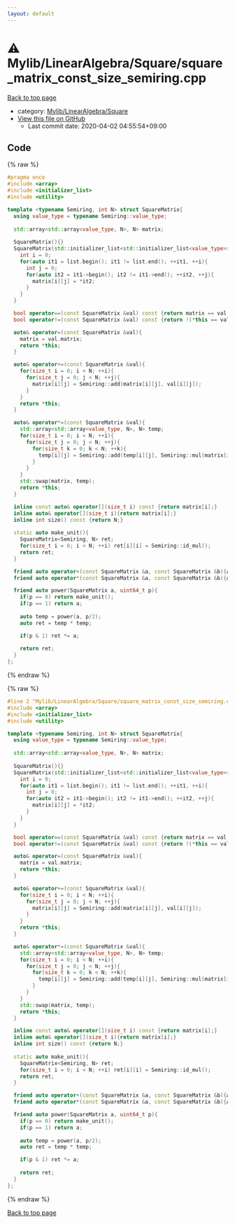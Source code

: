 ```yaml
---
layout: default
---
```


<!-- mathjax config similar to math.stackexchange -->
<script type="text/javascript" async
  src="https://cdnjs.cloudflare.com/ajax/libs/mathjax/2.7.5/MathJax.js?config=TeX-MML-AM_CHTML">
</script>
<script type="text/x-mathjax-config">
  MathJax.Hub.Config({
    TeX: { equationNumbers: { autoNumber: "AMS" }},
    tex2jax: {
      inlineMath: [ ['$','$'] ],
      processEscapes: true
    },
    "HTML-CSS": { matchFontHeight: false },
    displayAlign: "left",
    displayIndent: "2em"
  });
</script>

<script type="text/javascript" src="https://cdnjs.cloudflare.com/ajax/libs/jquery/3.4.1/jquery.min.js"></script>
<script src="https://cdn.jsdelivr.net/npm/jquery-balloon-js@1.1.2/jquery.balloon.min.js" integrity="sha256-ZEYs9VrgAeNuPvs15E39OsyOJaIkXEEt10fzxJ20+2I=" crossorigin="anonymous"></script>
<script type="text/javascript" src="../../../../assets/js/copy-button.js"></script>
<link rel="stylesheet" href="../../../../assets/css/copy-button.css" />


# :warning: Mylib/LinearAlgebra/Square/square_matrix_const_size_semiring.cpp

<a href="../../../../index.html">Back to top page</a>

* category: <a href="../../../../index.html#b58b3fdb1287502881e9117a37552614">Mylib/LinearAlgebra/Square</a>
* <a href="{{ site.github.repository_url }}/blob/master/Mylib/LinearAlgebra/Square/square_matrix_const_size_semiring.cpp">View this file on GitHub</a>
    - Last commit date: 2020-04-02 04:55:54+09:00




## Code

<a id="unbundled"></a>
{% raw %}
```cpp
#pragma once
#include <array>
#include <initializer_list>
#include <utility>

template <typename Semiring, int N> struct SquareMatrix{
  using value_type = typename Semiring::value_type;
  
  std::array<std::array<value_type, N>, N> matrix;
  
  SquareMatrix(){}
  SquareMatrix(std::initializer_list<std::initializer_list<value_type>> list){
    int i = 0;
    for(auto it1 = list.begin(); it1 != list.end(); ++it1, ++i){
      int j = 0;
      for(auto it2 = it1->begin(); it2 != it1->end(); ++it2, ++j){
        matrix[i][j] = *it2;
      }
    }
  }

  bool operator==(const SquareMatrix &val) const {return matrix == val.matrix;}
  bool operator!=(const SquareMatrix &val) const {return !(*this == val);}

  auto& operator=(const SquareMatrix &val){
    matrix = val.matrix;
    return *this;
  }

  auto& operator+=(const SquareMatrix &val){
    for(size_t i = 0; i < N; ++i){
      for(size_t j = 0; j < N; ++j){
        matrix[i][j] = Semiring::add(matrix[i][j], val[i][j]);
      }
    }
    return *this;
  }

  auto& operator*=(const SquareMatrix &val){
    std::array<std::array<value_type, N>, N> temp;
    for(size_t i = 0; i < N; ++i){
      for(size_t j = 0; j < N; ++j){
        for(size_t k = 0; k < N; ++k){
          temp[i][j] = Semiring::add(temp[i][j], Semiring::mul(matrix[i][k], val[k][j]));
        }
      }
    }
    std::swap(matrix, temp);
    return *this;
  }

  inline const auto& operator[](size_t i) const {return matrix[i];}
  inline auto& operator[](size_t i){return matrix[i];}
  inline int size() const {return N;}
  
  static auto make_unit(){
    SquareMatrix<Semiring, N> ret;
    for(size_t i = 0; i < N; ++i) ret[i][i] = Semiring::id_mul();
    return ret;
  }

  friend auto operator+(const SquareMatrix &a, const SquareMatrix &b){auto ret = a; ret += b; return ret;}
  friend auto operator*(const SquareMatrix &a, const SquareMatrix &b){auto ret = a; ret *= b; return ret;}

  friend auto power(SquareMatrix a, uint64_t p){
    if(p == 0) return make_unit();
    if(p == 1) return a;
  
    auto temp = power(a, p/2);
    auto ret = temp * temp;

    if(p & 1) ret *= a;
 
    return ret;
  }
};

```
{% endraw %}

<a id="bundled"></a>
{% raw %}
```cpp
#line 2 "Mylib/LinearAlgebra/Square/square_matrix_const_size_semiring.cpp"
#include <array>
#include <initializer_list>
#include <utility>

template <typename Semiring, int N> struct SquareMatrix{
  using value_type = typename Semiring::value_type;
  
  std::array<std::array<value_type, N>, N> matrix;
  
  SquareMatrix(){}
  SquareMatrix(std::initializer_list<std::initializer_list<value_type>> list){
    int i = 0;
    for(auto it1 = list.begin(); it1 != list.end(); ++it1, ++i){
      int j = 0;
      for(auto it2 = it1->begin(); it2 != it1->end(); ++it2, ++j){
        matrix[i][j] = *it2;
      }
    }
  }

  bool operator==(const SquareMatrix &val) const {return matrix == val.matrix;}
  bool operator!=(const SquareMatrix &val) const {return !(*this == val);}

  auto& operator=(const SquareMatrix &val){
    matrix = val.matrix;
    return *this;
  }

  auto& operator+=(const SquareMatrix &val){
    for(size_t i = 0; i < N; ++i){
      for(size_t j = 0; j < N; ++j){
        matrix[i][j] = Semiring::add(matrix[i][j], val[i][j]);
      }
    }
    return *this;
  }

  auto& operator*=(const SquareMatrix &val){
    std::array<std::array<value_type, N>, N> temp;
    for(size_t i = 0; i < N; ++i){
      for(size_t j = 0; j < N; ++j){
        for(size_t k = 0; k < N; ++k){
          temp[i][j] = Semiring::add(temp[i][j], Semiring::mul(matrix[i][k], val[k][j]));
        }
      }
    }
    std::swap(matrix, temp);
    return *this;
  }

  inline const auto& operator[](size_t i) const {return matrix[i];}
  inline auto& operator[](size_t i){return matrix[i];}
  inline int size() const {return N;}
  
  static auto make_unit(){
    SquareMatrix<Semiring, N> ret;
    for(size_t i = 0; i < N; ++i) ret[i][i] = Semiring::id_mul();
    return ret;
  }

  friend auto operator+(const SquareMatrix &a, const SquareMatrix &b){auto ret = a; ret += b; return ret;}
  friend auto operator*(const SquareMatrix &a, const SquareMatrix &b){auto ret = a; ret *= b; return ret;}

  friend auto power(SquareMatrix a, uint64_t p){
    if(p == 0) return make_unit();
    if(p == 1) return a;
  
    auto temp = power(a, p/2);
    auto ret = temp * temp;

    if(p & 1) ret *= a;
 
    return ret;
  }
};

```
{% endraw %}

<a href="../../../../index.html">Back to top page</a>

